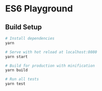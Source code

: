 # ES6 Playground

## Build Setup

``` bash
# Install dependencies
yarn

# Serve with hot reload at localhost:8080
yarn start

# Build for production with minification
yarn build

# Run all tests
yarn test
```
